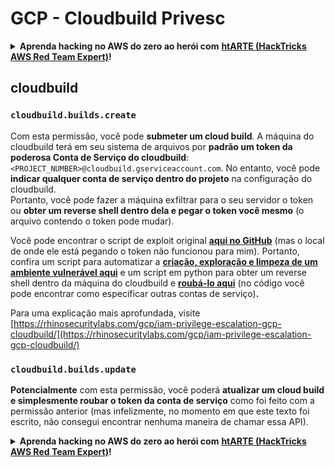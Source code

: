 # GCP - Cloudbuild Privesc

<details>

<summary><strong>Aprenda hacking no AWS do zero ao herói com</strong> <a href="https://training.hacktricks.xyz/courses/arte"><strong>htARTE (HackTricks AWS Red Team Expert)</strong></a><strong>!</strong></summary>

Outras formas de apoiar o HackTricks:

* Se você quer ver sua **empresa anunciada no HackTricks** ou **baixar o HackTricks em PDF**, confira os [**PLANOS DE ASSINATURA**](https://github.com/sponsors/carlospolop)!
* Adquira o [**material oficial PEASS & HackTricks**](https://peass.creator-spring.com)
* Descubra [**A Família PEASS**](https://opensea.io/collection/the-peass-family), nossa coleção de [**NFTs exclusivos**](https://opensea.io/collection/the-peass-family)
* **Junte-se ao grupo** 💬 [**Discord**](https://discord.gg/hRep4RUj7f) ou ao [**grupo do telegram**](https://t.me/peass) ou **siga-me** no **Twitter** 🐦 [**@carlospolopm**](https://twitter.com/carlospolopm)**.**
* **Compartilhe suas técnicas de hacking enviando PRs para os repositórios do GitHub** [**HackTricks**](https://github.com/carlospolop/hacktricks) e [**HackTricks Cloud**](https://github.com/carlospolop/hacktricks-cloud).

</details>

## cloudbuild

### `cloudbuild.builds.create`

Com esta permissão, você pode **submeter um cloud build**. A máquina do cloudbuild terá em seu sistema de arquivos por **padrão um token da poderosa Conta de Serviço do cloudbuild**: `<PROJECT_NUMBER>@cloudbuild.gserviceaccount.com`. No entanto, você pode **indicar qualquer conta de serviço dentro do projeto** na configuração do cloudbuild.\
Portanto, você pode fazer a máquina exfiltrar para o seu servidor o token ou **obter um reverse shell dentro dela e pegar o token você mesmo** (o arquivo contendo o token pode mudar).

Você pode encontrar o script de exploit original [**aqui no GitHub**](https://github.com/RhinoSecurityLabs/GCP-IAM-Privilege-Escalation/blob/master/ExploitScripts/cloudbuild.builds.create.py) (mas o local de onde ele está pegando o token não funcionou para mim). Portanto, confira um script para automatizar a [**criação, exploração e limpeza de um ambiente vulnerável aqui**](https://github.com/carlospolop/gcp\_privesc\_scripts/blob/main/tests/f-cloudbuild.builds.create.sh) e um script em python para obter um reverse shell dentro da máquina do cloudbuild e [**roubá-lo aqui**](https://github.com/carlospolop/gcp\_privesc\_scripts/blob/main/tests/f-cloudbuild.builds.create.py) (no código você pode encontrar como especificar outras contas de serviço)**.**

Para uma explicação mais aprofundada, visite [https://rhinosecuritylabs.com/gcp/iam-privilege-escalation-gcp-cloudbuild/](https://rhinosecuritylabs.com/gcp/iam-privilege-escalation-gcp-cloudbuild/)

### `cloudbuild.builds.update`

**Potencialmente** com esta permissão, você poderá **atualizar um cloud build e simplesmente roubar o token da conta de serviço** como foi feito com a permissão anterior (mas infelizmente, no momento em que este texto foi escrito, não consegui encontrar nenhuma maneira de chamar essa API).

<details>

<summary><strong>Aprenda hacking no AWS do zero ao herói com</strong> <a href="https://training.hacktricks.xyz/courses/arte"><strong>htARTE (HackTricks AWS Red Team Expert)</strong></a><strong>!</strong></summary>

Outras formas de apoiar o HackTricks:

* Se você quer ver sua **empresa anunciada no HackTricks** ou **baixar o HackTricks em PDF**, confira os [**PLANOS DE ASSINATURA**](https://github.com/sponsors/carlospolop)!
* Adquira o [**material oficial PEASS & HackTricks**](https://peass.creator-spring.com)
* Descubra [**A Família PEASS**](https://opensea.io/collection/the-peass-family), nossa coleção de [**NFTs exclusivos**](https://opensea.io/collection/the-peass-family)
* **Junte-se ao grupo** 💬 [**Discord**](https://discord.gg/hRep4RUj7f) ou ao [**grupo do telegram**](https://t.me/peass) ou **siga-me** no **Twitter** 🐦 [**@carlospolopm**](https://twitter.com/carlospolopm)**.**
* **Compartilhe suas técnicas de hacking enviando PRs para os repositórios do GitHub** [**HackTricks**](https://github.com/carlospolop/hacktricks) e [**HackTricks Cloud**](https://github.com/carlospolop/hacktricks-cloud).

</details>
